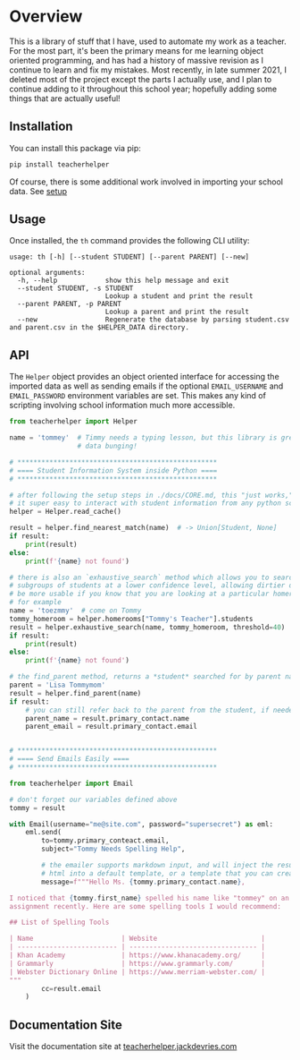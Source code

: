 # Overview

This is a library of stuff that I have, used to automate
my work as a teacher. For the most part, it's been the primary means for me
learning object oriented programming, and has had a history of massive revision
as I continue to learn and fix my mistakes. Most recently, in late summer
2021, I deleted most of the project except the parts I actually use, and I
plan to continue adding to it throughout this school year; hopefully adding
some things that are actually useful!

## Installation

You can install this package via pip:

```bash
pip install teacherhelper
```

Of course, there is some additional work involved in importing your school
data. See [setup](./setup.md)

## Usage

Once installed, the `th` command provides the following CLI utility:

```
usage: th [-h] [--student STUDENT] [--parent PARENT] [--new]

optional arguments:
  -h, --help            show this help message and exit
  --student STUDENT, -s STUDENT
                        Lookup a student and print the result
  --parent PARENT, -p PARENT
                        Lookup a parent and print the result
  --new                 Regenerate the database by parsing student.csv and parent.csv in the $HELPER_DATA directory.
```

## API

The `Helper` object provides an object oriented interface for accessing
the imported data as well as sending emails if the optional `EMAIL_USERNAME`
and `EMAIL_PASSWORD` environment variables are set. This makes any kind of
scripting involving school information much more accessible.

```python
from teacherhelper import Helper

name = 'tommey'  # Timmy needs a typing lesson, but this library is great for
                 # data bunging!

# **************************************************
# ==== Student Information System inside Python ====
# **************************************************

# after following the setup steps in ./docs/CORE.md, this "just works," making
# it super easy to interact with student information from any python script
helper = Helper.read_cache()

result = helper.find_nearest_match(name)  # -> Union[Student, None]
if result:
    print(result)
else:
    print(f'{name} not found')

# there is also an `exhaustive_search` method which allows you to search within
# subgroups of students at a lower confidence level, allowing dirtier data to
# be more usable if you know that you are looking at a particular homeroom,
# for example
name = 'toezmmy'  # come on Tommy
tommy_homeroom = helper.homerooms["Tommy's Teacher"].students
result = helper.exhaustive_search(name, tommy_homeroom, threshold=40)
if result:
    print(result)
else:
    print(f'{name} not found')

# the find_parent method, returns a *student* searched for by parent name
parent = 'Lisa Tommymom'
result = helper.find_parent(name)
if result:
    # you can still refer back to the parent from the student, if needed
    parent_name = result.primary_contact.name
    parent_email = result.primary_contact.email


# **************************************************
# ==== Send Emails Easily ====
# **************************************************

from teacherhelper import Email

# don't forget our variables defined above
tommy = result

with Email(username="me@site.com", password="supersecret") as eml:
    eml.send(
        to=tommy.primary_conteact.email,
        subject="Tommy Needs Spelling Help",

        # the emailer supports markdown input, and will inject the resulting
        # html into a default template, or a template that you can create!
        message=f"""Hello Ms. {tommy.primary_contact.name},

I noticed that {tommy.first_name} spelled his name like "tommey" on an
assignment recently. Here are some spelling tools I would recommend:

## List of Spelling Tools

| Name                      | Website                          |
| ------------------------- | -------------------------------- |
| Khan Academy              | https://www.khanacademy.org/     |
| Grammarly                 | https://www.grammarly.com/       |
| Webster Dictionary Online | https://www.merriam-webster.com/ |
"""
        cc=result.email
    )
```

## Documentation Site

Visit the documentation site at [teacherhelper.jackdevries.com](https://teacherhelper.jackdevries.com/)
